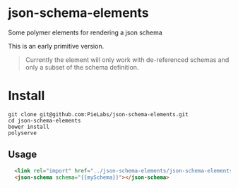 # json-schema-elements

Some polymer elements for rendering a json schema

This is an early primitive version.

> Currently the element will only work with de-referenced schemas and only a subset of the schema definition.


# Install

```
git clone git@github.com:PieLabs/json-schema-elements.git
cd json-schema-elements
bower install
polyserve
```

## Usage

```html
  <link rel="import" href="../json-schema-elements/json-schema-elements.html"/>
  <json-schema schema="{{mySchema}}"></json-schema>
```
